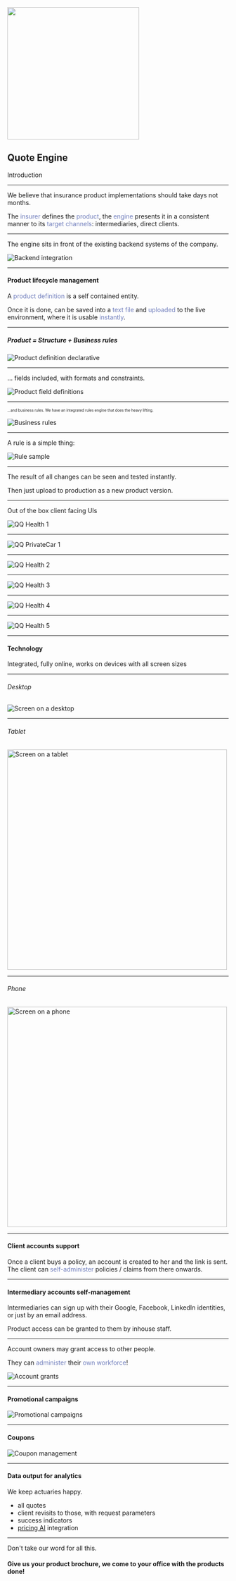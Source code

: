 <img src="assets/studiumwave.ai.300.png" style="width: 300px; border: none; box-shadow: none"/>

## Quote Engine
Introduction

---

We believe that insurance product implementations should take days not months.

The <span style="color: #6f7dbc">insurer</span> defines the <span style="color: #6f7dbc">product</span>,
the <span style="color: #6f7dbc">engine</span> presents it in a consistent
manner to its <span style="color: #6f7dbc">target channels</span>: intermediaries, direct clients.

---

The engine sits in front of the existing backend systems of the company.

![Backend integration](assets/Quote_Engine_Backend_Integration.png)

---

#### Product lifecycle management

A <span style="color: #6f7dbc">product definition</span> is a self contained entity.

Once it is done, can be saved into a <span style="color: #6f7dbc">text file</span> and <span style="color: #6f7dbc">uploaded</span> to the live
environment, where it is usable <span style="color: #6f7dbc">instantly</span>.

---

##### Product = Structure + Business rules

![Product definition declarative](assets/product_def_example.1.png)

---

... fields included, with formats and constraints.

![Product field definitions](assets/product_def_example.2.fields.png)

---
<span style="font-size: 0.6em">
...and business rules. We have an integrated rules engine
that does the heavy lifting.
</span>

![Business rules](assets/business_rules.png)

---

A rule is a simple thing:

![Rule sample](assets/rule_example_exclude_members_80plus.png)

---

The result of all changes can be seen and tested instantly.

Then just upload to production as a new product version.

---

Out of the box client facing UIs

![QQ Health 1](assets/qq_health.1.png)

---

![QQ PrivateCar 1](assets/qq_privatecar.1.png)

---

![QQ Health 2](assets/qq_health.2.png)

---

![QQ Health 3](assets/qq_health.3.png)

---

![QQ Health 4](assets/qq_health.4.application.png)

---

![QQ Health 5](assets/qq_health.5.payment.png)

---
#### Technology
Integrated, fully online, works on devices with all screen sizes

---
###### Desktop
![Screen on a desktop](assets/screen_desktop.png)

---

###### Tablet
<img src="assets/screen_tablet.png" alt="Screen on a tablet" style="height: 500px" />

---
###### Phone
<img src="assets/screen_phone.png" alt="Screen on a phone" style="height: 500px" />

---

#### Client accounts support

Once a client buys a policy, an account is created to her and the link
is sent. The client can <span style="color: #6f7dbc">self-administer</span> policies / claims from there onwards.

---

#### Intermediary accounts self-management

Intermediaries can sign up with their Google, Facebook, LinkedIn identities,
or just by an email address.

Product access can be granted to them by inhouse staff.

---

Account owners may grant access to other people.

They can <span style="color: #6f7dbc">administer</span> their <span style="color: #6f7dbc">own workforce</span>!

<img src="assets/account_grants.png" alt="Account grants" />

---

#### Promotional campaigns

<img src="assets/promotional_campaigns.png" alt="Promotional campaigns" />

---

#### Coupons

<img src="assets/coupon_management.png" alt="Coupon management" />

---

#### Data output for analytics

We keep actuaries happy.

- all quotes
- client revisits to those, with request parameters
- success indicators
- <a href="https://gitpitch.com/NagyGa1/lrguard-intro" target="__blank">pricing AI</a> integration

---

Don't take our word for all this.

#### Give us your product brochure, we come to your office with the products done!